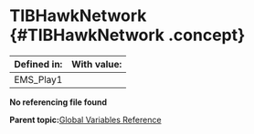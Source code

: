 # TIBHawkNetwork {#TIBHawkNetwork .concept}

|Defined in:|With value:|
|-----------|-----------|
|EMS\_Play1| |

**No referencing file found**

**Parent topic:**[Global Variables Reference](../../../crossref/globVars/globVarsRef/GV_globVarsRef.md)

